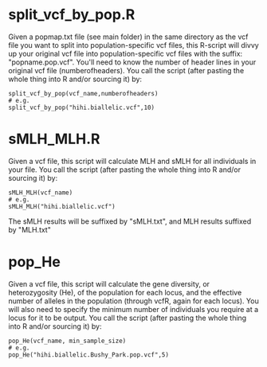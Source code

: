 # split_vcf_by_pop.R
Given a popmap.txt file (see main folder) in the same directory as the vcf file you want to split into population-specific vcf files, this R-script will divvy up your original vcf file into population-specific vcf files with the suffix: "popname.pop.vcf". You'll need to know the number of header lines in your original vcf file (numberofheaders). You call the script (after pasting the whole thing into R and/or sourcing it) by:
```
split_vcf_by_pop(vcf_name,numberofheaders)
# e.g.
split_vcf_by_pop("hihi.biallelic.vcf",10)
```

# sMLH_MLH.R
Given a vcf file, this script will calculate MLH and sMLH for all individuals in your file. You call the script (after pasting the whole thing into R and/or sourcing it) by:
```
sMLH_MLH(vcf_name)
# e.g.
sMLH_MLH("hihi.biallelic.vcf")
```
The sMLH results will be suffixed by "sMLH.txt", and MLH results suffixed by "MLH.txt"

# pop_He
Given a vcf file, this script will calculate the gene diversity, or heterozygosity (He), of the population for each locus, and the effective number of alleles in the population (through vcfR, again for each locus). You will also need to specify the minimum number of individuals you require at a locus for it to be output. You call the script (after pasting the whole thing into R and/or sourcing it) by:
```
pop_He(vcf_name, min_sample_size)
# e.g.
pop_He("hihi.biallelic.Bushy_Park.pop.vcf",5)
```
